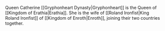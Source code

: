 
Queen Catherine [[Gryphonheart Dynasty|Gryphonheart]] is the Queen of [[Kingdom of Erathia|Erathia]]. She is the wife of [[Roland Ironfist|King Roland Ironfist]] of [[Kingdom of Enroth|Enroth]], joining their two countries together.

